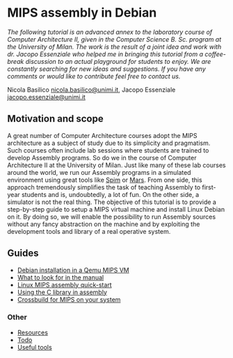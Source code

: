 # MIPS assembly in Debian
*The following tutorial is an advanced annex to the laboratory course of Computer Architecture II, given in the Computer Science B. Sc. program at the University of Milan. The work is the result of a joint idea and work with dr. Jacopo Essenziale who helped me in bringing this tutorial from a coffee-break discussion to an actual playground for students to enjoy. We are constantly searching for new ideas and suggestions. If you have any comments or would like to contribute feel free to contact us.*

Nicola Basilico nicola.basilico@unimi.it, Jacopo Essenziale jacopo.essenziale@unimi.it




## Motivation and scope
A great number of Computer Architecture courses adopt the MIPS architecture as a subject of study due to its simplicity and pragmatism. Such courses often include lab sessions where students are trained to develop Assembly programs. So do we in the course of Computer Architecture II at the University of Milan. Just like many of these lab courses around the world, we run our Assembly programs in a simulated environment using great tools like [Spim](http://spimsimulator.sourceforge.net/) or [Mars](http://courses.missouristate.edu/KenVollmar/MARS/). From one side, this approach tremendously simplifies the task of teaching Assembly to first-year students and is, undoubtedly, a lot of fun. On the other side, a simulator is not the real thing. The objective of this tutorial is to provide a step-by-step guide to setup a MIPS virtual machine and install Linux Debian on it. By doing so, we will enable the possibility to run Assembly sources without any fancy abstraction on the machine and by exploiting the development tools and library of a real operative system.




## Guides
- [Debian installation in a Qemu MIPS VM](guides/install.md)
- [What to look for in the manual](guides/manual.md)
- [Linux MIPS assembly quick-start](guides/quick-start.md)
- [Using the C library in assembly](guides/libc.md)
- [Crossbuild for MIPS on your system](guides/crossbuild.md)

### Other
- [Resources](resources.md)
- [Todo](todo.md)
- [Useful tools](tools.md)

